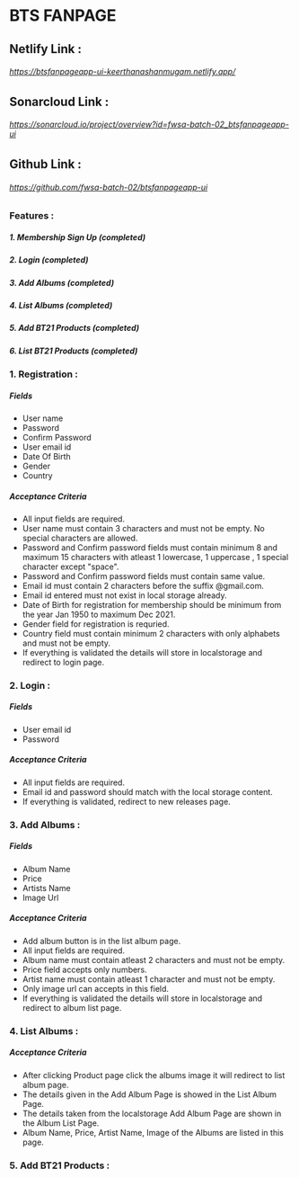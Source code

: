 # BTS FANPAGE

## Netlify Link :
   ###### https://btsfanpageapp-ui-keerthanashanmugam.netlify.app/

## Sonarcloud Link :
   ###### https://sonarcloud.io/project/overview?id=fwsa-batch-02_btsfanpageapp-ui 

## Github Link :
   ###### https://github.com/fwsa-batch-02/btsfanpageapp-ui      

### Features :
   ##### 1. Membership Sign Up (completed)
   ##### 2. Login (completed)
   ##### 3. Add Albums (completed)
   ##### 4. List Albums (completed)
   ##### 5. Add BT21 Products (completed)
   ##### 6. List BT21 Products (completed) 

### 1. Registration :

   ##### Fields
  * User name
  * Password
  * Confirm Password
  * User email id
  * Date Of Birth
  * Gender
  * Country
   ##### Acceptance Criteria
  * All input fields are required.
  *  User name must contain 3 characters and must not be empty. No special characters are allowed.
  * Password and Confirm password fields must contain minimum 8 and maximum 15 characters with atleast 1 lowercase, 1 uppercase , 1 special character except "space".
  * Password and Confirm password fields must contain same value.
  * Email id must contain 2 characters before the suffix @gmail.com.
  * Email id entered must not exist in local storage already.
  * Date of Birth for registration for membership should be minimum from the year Jan 1950 to maximum Dec 2021.
  * Gender field for registration is requried.
  * Country field must contain minimum 2 characters with only alphabets and must not be empty.
  * If everything is validated the details will store in localstorage and redirect to login page.

 ### 2. Login :
  ##### Fields
 * User email id
 * Password
  ##### Acceptance Criteria
 * All input fields are required.
 * Email id and password should match with the local storage content.
 * If everything is validated, redirect to new releases page.
 
 ### 3. Add Albums :
  ##### Fields
  * Album Name
  * Price
  * Artists Name
  * Image Url
  ##### Acceptance Criteria
  * Add album button is in the list album page. 
  * All input fields are required.
  * Album name must contain atleast 2 characters and must not be empty.
  * Price field accepts only numbers.
  * Artist name must contain atleast 1 character and must not be empty.
  * Only image url can accepts in this field. 
  * If everything is validated the details will store in localstorage and redirect to album list page. 
 
 ### 4. List Albums :
  ##### Acceptance Criteria
  * After clicking Product page click the albums image it will redirect to list album page.
  * The details given in the Add Album Page is showed in the List Album Page.
  * The details taken from the localstorage Add Album Page are shown in the Album List Page.
  * Album Name, Price, Artist Name, Image of the Albums are listed in this page.

  ### 5. Add BT21 Products :
   ##### 

 